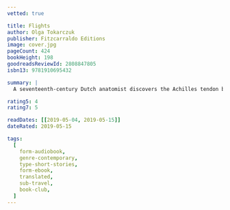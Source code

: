 ```yaml
---
vetted: true

title: Flights
author: Olga Tokarczuk
publisher: Fitzcarraldo Editions
image: cover.jpg
pageCount: 424
bookHeight: 198
goodreadsReviewId: 2808847805
isbn13: 9781910695432

summary: |
  A seventeenth-century Dutch anatomist discovers the Achilles tendon by dissecting his own amputated leg. Chopin's heart is carried back to Warsaw in secret by his adoring sister. A woman must return to her native Poland in order to poison her terminally ill high school sweetheart, and a young man slowly descends into madness when his wife and child mysteriously vanish during a vacation and just as suddenly reappear. Through these brilliantly imagined characters and stories, interwoven with haunting, playful, and revelatory meditations, Flights explores what it means to be a traveller, a wanderer, a body in motion not only through space but through time. Where are you from? Where are you coming in from? Where are you going? we call to the traveller. Enchanting, unsettling, and wholly original, Flights is a master storyteller's answer.

rating5: 4
rating7: 5

readDates: [[2019-05-04, 2019-05-15]]
dateRated: 2019-05-15

tags:
  [
    form-audiobook,
    genre-contemporary,
    type-short-stories,
    form-ebook,
    translated,
    sub-travel,
    book-club,
  ]
---
```

